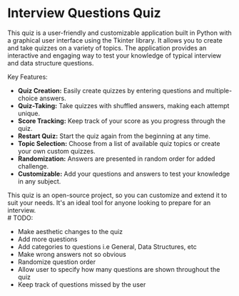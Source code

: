 # Interview Questions Quiz
This quiz is a user-friendly and customizable application built in Python with a graphical user interface using the Tkinter library. It allows you to create and take quizzes on a variety of topics. The application provides an interactive and engaging way to test your knowledge of typical interview and data structure questions.

Key Features:

<ul>
    <li><strong>Quiz Creation:</strong> Easily create quizzes by entering questions and multiple-choice answers.</li>
    <li><strong>Quiz-Taking:</strong> Take quizzes with shuffled answers, making each attempt unique.</li>
    <li><strong>Score Tracking:</strong> Keep track of your score as you progress through the quiz.</li>
    <li><strong>Restart Quiz:</strong> Start the quiz again from the beginning at any time.</li>
    <li><strong>Topic Selection:</strong> Choose from a list of available quiz topics or create your own custom quizzes.</li>
    <li><strong>Randomization:</strong> Answers are presented in random order for added challenge.</li>
    <li><strong>Customizable:</strong> Add your questions and answers to test your knowledge in any subject.</li>
</ul>
This quiz is an open-source project, so you can customize and extend it to suit your needs. It's an ideal tool for anyone looking to prepare for an interview. <br>
# TODO:
<ul>
  <li>
    Make aesthetic changes to the quiz
  </li>
    <li>
    Add more questions
  </li>
    <li>
    Add categories to questions i.e General, Data Structures, etc
  </li>
  <li>
    Make wrong answers not so obvious
  </li>
  <li>
    Randomize question order 
  </li>
  <li>
    Allow user to specify how many questions are shown throughout the quiz
  </li>
  <li>
     Keep track of questions missed by the user   
  </li>
</ul>
